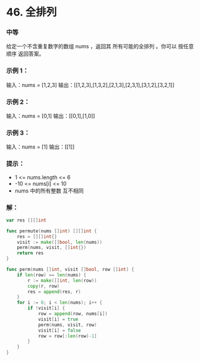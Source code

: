 # 46. 全排列

### 中等

给定一个不含重复数字的数组 nums ，返回其 所有可能的全排列 。你可以 按任意顺序 返回答案。

### 示例 1：

输入：nums = [1,2,3]
输出：[[1,2,3],[1,3,2],[2,1,3],[2,3,1],[3,1,2],[3,2,1]]

### 示例 2：

输入：nums = [0,1]
输出：[[0,1],[1,0]]

### 示例 3：

输入：nums = [1]
输出：[[1]]

### 提示：
- 1 <= nums.length <= 6
- -10 <= nums[i] <= 10
- nums 中的所有整数 互不相同

### 解：

```go
var res [][]int

func permute(nums []int) [][]int {
	res = [][]int{}
	visit := make([]bool, len(nums))
	perm(nums, visit, []int{})
	return res
}

func perm(nums []int, visit []bool, row []int) {
	if len(row) == len(nums) {
		r := make([]int, len(row))
		copy(r, row)
		res = append(res, r)
	}
	for i := 0; i < len(nums); i++ {
		if !visit[i] {
			row = append(row, nums[i])
			visit[i] = true
			perm(nums, visit, row)
			visit[i] = false
			row = row[:len(row)-1]
		}
	}
} 
```